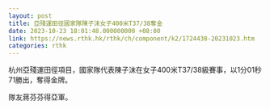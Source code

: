 ```yaml
---
layout: post
title: 亞殘運田徑國家隊陳子沫女子400米T37/38奪金
date: 2023-10-23 18:01:48.000000000 +08:00
link: https://news.rthk.hk/rthk/ch/component/k2/1724438-20231023.htm
categories: rthk
---
```


杭州亞殘運田徑項目，國家隊代表陳子沫在女子400米T37/38級賽事，以1分01秒71勝出，奪得金牌。

隊友蔣芬芬得亞軍。

